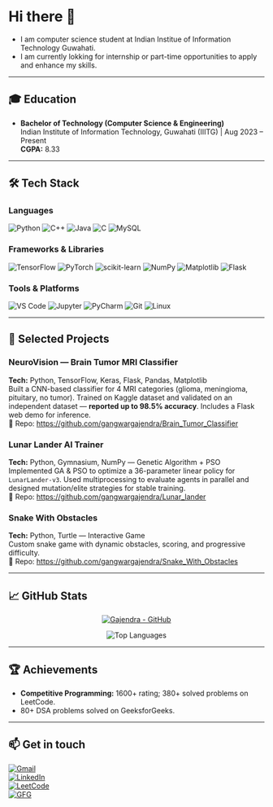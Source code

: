 <!-- README.md for Gajendra Gangwar -->
# Hi there 👋 
- I am computer science student at Indian Institue of Information Technology Guwahati.
- I am currently lokking for internship or part-time opportunities to apply and enhance my skills.

---

## 🎓 Education
- **Bachelor of Technology (Computer Science & Engineering)**  
  Indian Institute of Information Technology, Guwahati (IIITG) | Aug 2023 – Present  
  **CGPA:** 8.33

---

## 🛠️ Tech Stack

### Languages  
<p align="left">
  <img src="https://img.shields.io/badge/Python-3776AB?style=for-the-badge&logo=python&logoColor=white" alt="Python" />
  <img src="https://img.shields.io/badge/C++-00599C?style=for-the-badge&logo=c%2B%2B&logoColor=white" alt="C++" />
  <img src="https://img.shields.io/badge/Java-007396?style=for-the-badge&logo=java&logoColor=white" alt="Java" />
  <img src="https://img.shields.io/badge/C-00599C?style=for-the-badge&logo=c&logoColor=white" alt="C" />
  <img src="https://img.shields.io/badge/MySQL-4479A1?style=for-the-badge&logo=mysql&logoColor=white" alt="MySQL" />
</p>

### Frameworks & Libraries  
<p align="left">
  <img src="https://img.shields.io/badge/TensorFlow-FF6F00?style=for-the-badge&logo=tensorflow&logoColor=white" alt="TensorFlow" />
  <img src="https://img.shields.io/badge/PyTorch-EE4C2C?style=for-the-badge&logo=pytorch&logoColor=white" alt="PyTorch" />
  <img src="https://img.shields.io/badge/Scikit--learn-F7931E?style=for-the-badge&logo=scikit-learn&logoColor=white" alt="scikit-learn" />
  <img src="https://img.shields.io/badge/NumPy-013243?style=for-the-badge&logo=numpy&logoColor=white" alt="NumPy" />
  <img src="https://img.shields.io/badge/Matplotlib-11557C?style=for-the-badge&logo=matplotlib&logoColor=white" alt="Matplotlib" />
  <img src="https://img.shields.io/badge/Flask-000000?style=for-the-badge&logo=flask&logoColor=white" alt="Flask" />
</p>

### Tools & Platforms  
<p align="left">
  <img src="https://img.shields.io/badge/VS%20Code-0078D7?style=for-the-badge&logo=visual-studio-code&logoColor=white" alt="VS Code" />
  <img src="https://img.shields.io/badge/Jupyter-F37626?style=for-the-badge&logo=jupyter&logoColor=white" alt="Jupyter" />
  <img src="https://img.shields.io/badge/PyCharm-000000?style=for-the-badge&logo=pycharm&logoColor=white" alt="PyCharm" />
  <img src="https://img.shields.io/badge/Git-F05032?style=for-the-badge&logo=git&logoColor=white" alt="Git" />
  <img src="https://img.shields.io/badge/Linux-FCC624?style=for-the-badge&logo=linux&logoColor=black" alt="Linux" />
</p>

---

## 🚀 Selected Projects
### NeuroVision — Brain Tumor MRI Classifier
**Tech:** Python, TensorFlow, Keras, Flask, Pandas, Matplotlib  
Built a CNN-based classifier for 4 MRI categories (glioma, meningioma, pituitary, no tumor). Trained on Kaggle dataset and validated on an independent dataset — **reported up to 98.5% accuracy**. Includes a Flask web demo for inference.  
🔗 Repo: https://github.com/gangwargajendra/Brain_Tumor_Classifier

### Lunar Lander AI Trainer
**Tech:** Python, Gymnasium, NumPy — Genetic Algorithm + PSO  
Implemented GA & PSO to optimize a 36-parameter linear policy for `LunarLander-v3`. Used multiprocessing to evaluate agents in parallel and designed mutation/elite strategies for stable training.  
🔗 Repo: https://github.com/gangwargajendra/Lunar_lander

### Snake With Obstacles
**Tech:** Python, Turtle — Interactive Game  
Custom snake game with dynamic obstacles, scoring, and progressive difficulty.  
🔗 Repo: https://github.com/gangwargajendra/Snake_With_Obstacles

---

## 📈 GitHub Stats

<p align="center">
  <a href="https://github.com/gangwargajendra">
    <img alt="Gajendra - GitHub" src="https://github-readme-stats.vercel.app/api?username=gangwargajendra&show_icons=true&count_private=true&theme=tokyonight" />
  </a>
</p>

<p align="center">
  <img src="https://github-readme-stats.vercel.app/api/top-langs/?username=gangwargajendra&layout=compact&theme=tokyonight" alt="Top Languages" />
</p>

---

## 🏆 Achievements
- **Competitive Programming:** 1600+ rating; 380+ solved problems on LeetCode.  
- 80+ DSA problems solved on GeeksforGeeks.

---

## 📫 Get in touch
[![Gmail](https://img.shields.io/badge/-gangwargajendra8700@gmail.com-D14836?style=flat-square&logo=gmail&logoColor=white)](mailto:gangwargajendra8700@gmail.com)  
[![LinkedIn](https://img.shields.io/badge/-LinkedIn-0077B5?style=flat-square&logo=linkedin&logoColor=white)](https://www.linkedin.com/in/gajendra-gangwar-03b919289/)  
[![LeetCode](https://img.shields.io/badge/LeetCode-g_h_l87-FF6A00?style=flat-square&logo=leetcode&logoColor=white)](https://leetcode.com/u/g_h_l87/)  
[![GFG](https://img.shields.io/badge/GeeksforGeeks-g_h_l87-0F9D58?style=flat-square&logo=geeksforgeeks&logoColor=white)](https://www.geeksforgeeks.org/user/g_h_l87/)


